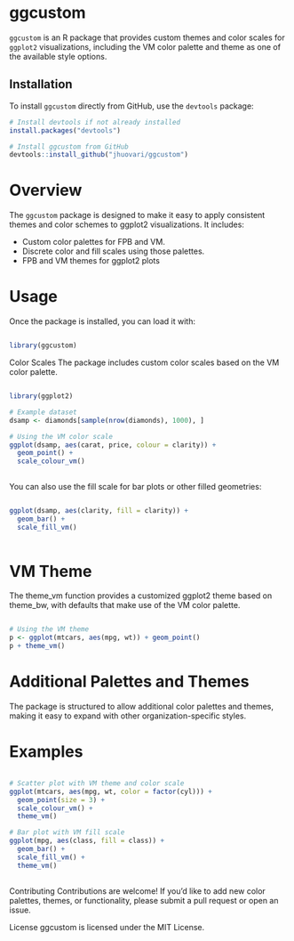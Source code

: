 
# ggcustom

`ggcustom` is an R package that provides custom themes and color scales
for `ggplot2` visualizations, including the VM color palette and theme
as one of the available style options.

## Installation

To install `ggcustom` directly from GitHub, use the `devtools` package:

``` r
# Install devtools if not already installed
install.packages("devtools")

# Install ggcustom from GitHub
devtools::install_github("jhuovari/ggcustom")
```

# Overview

The `ggcustom` package is designed to make it easy to apply consistent
themes and color schemes to ggplot2 visualizations. It includes:

- Custom color palettes for FPB and VM.
- Discrete color and fill scales using those palettes.
- FPB and VM themes for ggplot2 plots

# Usage

Once the package is installed, you can load it with:

``` r

library(ggcustom)
```

Color Scales The package includes custom color scales based on the VM
color palette.

``` r

library(ggplot2)

# Example dataset
dsamp <- diamonds[sample(nrow(diamonds), 1000), ]

# Using the VM color scale
ggplot(dsamp, aes(carat, price, colour = clarity)) +
  geom_point() +
  scale_colour_vm()
  
```

You can also use the fill scale for bar plots or other filled
geometries:

``` r

ggplot(dsamp, aes(clarity, fill = clarity)) +
  geom_bar() +
  scale_fill_vm()
  
```

# VM Theme

The theme_vm function provides a customized ggplot2 theme based on
theme_bw, with defaults that make use of the VM color palette.

``` r

# Using the VM theme
p <- ggplot(mtcars, aes(mpg, wt)) + geom_point()
p + theme_vm()
```

# Additional Palettes and Themes

The package is structured to allow additional color palettes and themes,
making it easy to expand with other organization-specific styles.

# Examples

``` r

# Scatter plot with VM theme and color scale
ggplot(mtcars, aes(mpg, wt, color = factor(cyl))) +
  geom_point(size = 3) +
  scale_colour_vm() +
  theme_vm()

# Bar plot with VM fill scale
ggplot(mpg, aes(class, fill = class)) +
  geom_bar() +
  scale_fill_vm() +
  theme_vm()
  
```

Contributing Contributions are welcome! If you’d like to add new color
palettes, themes, or functionality, please submit a pull request or open
an issue.

License ggcustom is licensed under the MIT License.

